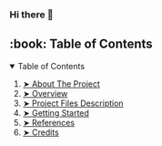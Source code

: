 ### Hi there 👋

<!-- TABLE OF CONTENTS -->
<h2 id="table-of-contents"> :book: Table of Contents</h2>

<details open="open">
  <summary>Table of Contents</summary>
  <ol>
    <li><a href="#about"> ➤ About The Project</a></li>
    <li><a href="#ovevw"> ➤ Overview</a></li>
    <li><a href="#prdes"> ➤ Project Files Description</a></li>
    <li><a href="#gtstd"> ➤ Getting Started</a></li>
    <li><a href="#refcs"> ➤ References</a></li>
    <li><a href="#creds"> ➤ Credits</a></li>
  </ol>
</details>

<!--
**faaktap/faaktap** is a ✨ _special_ ✨ repository because its `README.md` (this file) appears on your GitHub profile.

Here are some ideas to get you started:

- 🔭 I’m currently working on ...
- 🌱 I’m currently learning ...
- 👯 I’m looking to collaborate on ...
- 🤔 I’m looking for help with ...
- 💬 Ask me about ...
- 📫 How to reach me: ...
- 😄 Pronouns: ...
- ⚡ Fun fact: ...
-->
